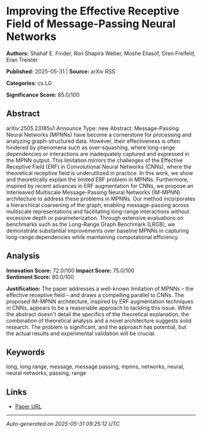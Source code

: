 # Improving the Effective Receptive Field of Message-Passing Neural Networks

**Authors:** Shahaf E. Finder, Ron Shapira Weber, Moshe Eliasof, Oren Freifeld, Eran Treister

**Published:** 2025-05-31 | **Source:** arXiv RSS

**Categories:** cs.LG

**Significance Score:** 85.0/100

## Abstract

arXiv:2505.23185v1 Announce Type: new 
Abstract: Message-Passing Neural Networks (MPNNs) have become a cornerstone for processing and analyzing graph-structured data. However, their effectiveness is often hindered by phenomena such as over-squashing, where long-range dependencies or interactions are inadequately captured and expressed in the MPNN output. This limitation mirrors the challenges of the Effective Receptive Field (ERF) in Convolutional Neural Networks (CNNs), where the theoretical receptive field is underutilized in practice. In this work, we show and theoretically explain the limited ERF problem in MPNNs. Furthermore, inspired by recent advances in ERF augmentation for CNNs, we propose an Interleaved Multiscale Message-Passing Neural Networks (IM-MPNN) architecture to address these problems in MPNNs. Our method incorporates a hierarchical coarsening of the graph, enabling message-passing across multiscale representations and facilitating long-range interactions without excessive depth or parameterization. Through extensive evaluations on benchmarks such as the Long-Range Graph Benchmark (LRGB), we demonstrate substantial improvements over baseline MPNNs in capturing long-range dependencies while maintaining computational efficiency.

## Analysis

**Innovation Score:** 72.0/100
**Impact Score:** 75.0/100  
**Sentiment Score:** 80.0/100

**Justification:** The paper addresses a well-known limitation of MPNNs – the effective receptive field – and draws a compelling parallel to CNNs. The proposed IM-MPNN architecture, inspired by ERF augmentation techniques in CNNs, appears to be a reasonable approach to tackling this issue. While the abstract doesn't detail the specifics of the theoretical explanation, the combination of theoretical analysis and a novel architecture suggests solid research. The problem is significant, and the approach has potential, but the actual results and experimental validation will be crucial.

## Keywords

long, long range, message, message passing, mpnns, networks, neural, neural networks, passing, range

## Links

- [Paper URL](https://arxiv.org/abs/2505.23185)

---
*Auto-generated on 2025-05-31 09:25:12 UTC*
